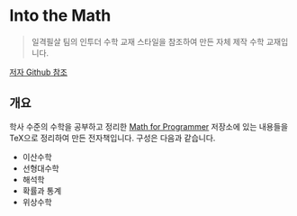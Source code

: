 # Into the Math

> 일격필살 팀의 인투더 수학 교재 스타일을 참조하여 만든 자체 제작 수학 교재입니다. 

<a href="https://github.com/KrissHeo/MathTextBook">저자 Github 참조<a>
## 개요

학사 수준의 수학을 공부하고 정리한 [Math for Programmer](https://github.com/kangdy25/Math_for_Programmer) 저장소에 있는 내용들을 TeX으로 정리하여 만든 전자책입니다. 구성은 다음과 같습니다.

-   이산수학
-   선형대수학
-   해석학
-   확률과 통계
-   위상수학
